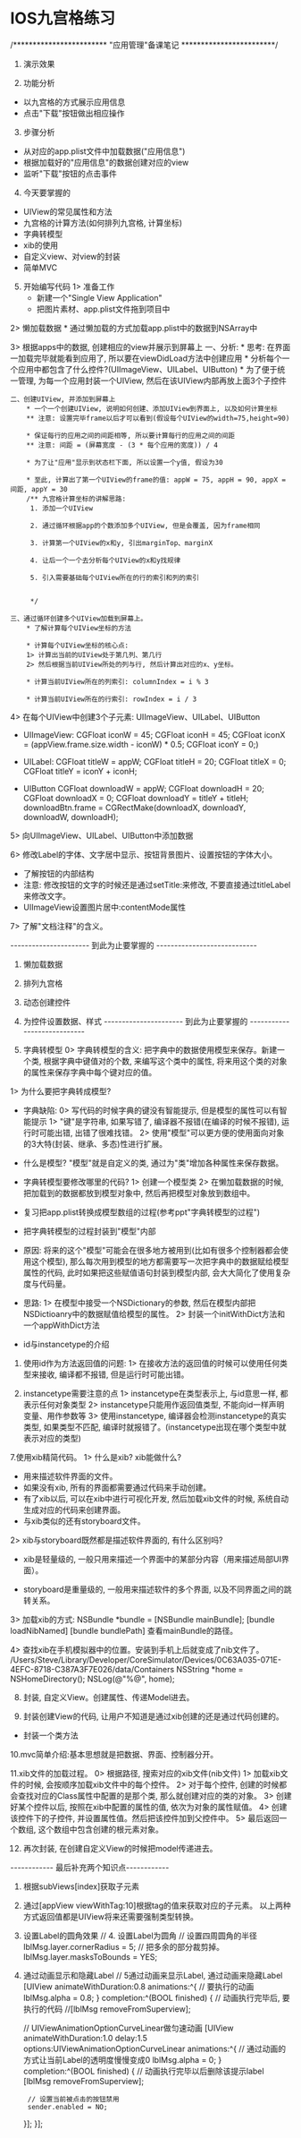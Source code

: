 # IOS九宫格练习

/************************ "应用管理"备课笔记 ************************/
1. 演示效果

2. 功能分析
* 以九宫格的方式展示应用信息
* 点击"下载"按钮做出相应操作


3. 步骤分析
* 从对应的app.plist文件中加载数据("应用信息")
* 根据加载好的"应用信息"的数据创建对应的view
* 监听"下载"按钮的点击事件


4. 今天要掌握的
* UIView的常见属性和方法
* 九宫格的计算方法(如何排列九宫格, 计算坐标)
* 字典转模型
* xib的使用
* 自定义view、对view的封装
* 简单MVC


5. 开始编写代码
1> 准备工作
    * 新建一个"Single View Application"
    * 把图片素材、app.plist文件拖到项目中

2> 懒加载数据
    * 通过懒加载的方式加载app.plist中的数据到NSArray中

3> 根据apps中的数据, 创建相应的view并展示到屏幕上
    一、分析:
        * 思考: 在界面一加载完毕就能看到应用了, 所以要在viewDidLoad方法中创建应用
        * 分析每个一个应用中都包含了什么控件?(UIImageView、UILabel、UIButton)
        * 为了便于统一管理, 为每一个应用封装一个UIView, 然后在该UIView内部再放上面3个子控件
       

    二、创建UIView, 并添加到屏幕上
        * 一个一个创建UIView, 说明如何创建、添加UIView到界面上, 以及如何计算坐标
        ** 注意: 设置完毕frame以后才可以看到(假设每个UIView的width=75,height=90)

        * 保证每行的应用之间的间距相等, 所以要计算每行的应用之间的间距
        ** 注意: 间距 = (屏幕宽度 - (3 * 每个应用的宽度)) / 4

        * 为了让"应用"显示到状态栏下面, 所以设置一个y值, 假设为30

        * 至此, 计算出了第一个UIView的frame的值: appW = 75, appH = 90, appX = 间距, appY = 30
        /** 九宫格计算坐标的讲解思路:
         1. 添加一个UIView
         
         2. 通过循环根据app的个数添加多个UIView, 但是会覆盖, 因为frame相同
         
         3. 计算第一个UIView的x和y, 引出marginTop、marginX
         
         4. 让后一个一个去分析每个UIView的x和y找规律
         
         5. 引入需要基础每个UIView所在的行的索引和列的索引
         
         
         */

    三、通过循环创建多个UIView加载到屏幕上。
        * 了解计算每个UIView坐标的方法

        * 计算每个UIView坐标的核心点:
        1> 计算出当前的UIView处于第几列、第几行
        2> 然后根据当前UIView所处的列与行, 然后计算出对应的x、y坐标。

        * 计算当前UIView所在的列索引: columnIndex = i % 3

        * 计算当前UIView所在的行索引: rowIndex = i / 3

4> 在每个UIView中创建3个子元素: UIImageView、UILabel、UIButton
* UIImageView:
    CGFloat iconW = 45;
    CGFloat iconH = 45;
    CGFloat iconX = (appView.frame.size.width - iconW) * 0.5;
    CGFloat iconY = 0;)

* UILabel:
    CGFloat titleW = appW;
    CGFloat titleH = 20;
    CGFloat titleX = 0;
    CGFloat titleY = iconY + iconH;

* UIButton
    CGFloat downloadW = appW;
    CGFloat downloadH = 20;
    CGFloat downloadX = 0;
    CGFloat downloadY = titleY + titleH;
    downloadBtn.frame = CGRectMake(downloadX, downloadY, downloadW, downloadH);


5> 向UIImageView、UILabel、UIButton中添加数据

6> 修改Label的字体、文字居中显示、按钮背景图片、设置按钮的字体大小。
* 了解按钮的内部结构
* 注意: 修改按钮的文字的时候还是通过setTitle:来修改, 不要直接通过titleLabel来修改文字。
* UIImageView设置图片居中:contentMode属性


7> 了解"文档注释"的含义。

---------------------- 到此为止要掌握的 ----------------------------
1. 懒加载数据
2. 排列九宫格
3. 动态创建控件
4. 为控件设置数据、样式
---------------------- 到此为止要掌握的 ----------------------------



6. 字典转模型
0> 字典转模型的含义: 把字典中的数据使用模型来保存。新建一个类, 根据字典中键值对的个数, 来编写这个类中的属性, 将来用这个类的对象的属性来保存字典中每个键对应的值。

1> 为什么要把字典转成模型?
* 字典缺陷:
0> 写代码的时候字典的键没有智能提示, 但是模型的属性可以有智能提示
1> "键"是字符串, 如果写错了, 编译器不报错(在编译的时候不报错), 运行时可能出错, 出错了很难找错。
2> 使用"模型"可以更方便的使用面向对象的3大特(封装、继承、多态)性进行扩展。

* 什么是模型? "模型"就是自定义的类, 通过为"类"增加各种属性来保存数据。

* 字典转模型要修改哪里的代码?
1> 创建一个模型类
2> 在懒加载数据的时候, 把加载到的数据都放到模型对象中, 然后再把模型对象放到数组中。


* 复习把app.plist转换成模型数组的过程(参考ppt"字典转模型的过程")



* 把字典转模型的过程封装到"模型"内部
* 原因: 将来的这个"模型"可能会在很多地方被用到(比如有很多个控制器都会使用这个模型), 那么每次用到模型的地方都需要写一次把字典中的数据赋给模型属性的代码, 此时如果把这些赋值语句封装到模型内部, 会大大简化了使用复杂度与代码量。
* 思路:
1> 在模型中接受一个NSDictionary的参数, 然后在模型内部把NSDictioanry中的数据赋值给模型的属性。
2> 封装一个initWithDict方法和一个appWithDict方法


* id与instancetype的介绍
1. 使用id作为方法返回值的问题:
1> 在接收方法的返回值的时候可以使用任何类型来接收, 编译都不报错, 但是运行时可能出错。

2. instancetype需要注意的点
1> instancetype在类型表示上, 与id意思一样, 都表示任何对象类型
2> instancetype只能用作返回值类型, 不能向id一样声明变量、用作参数等
3> 使用instancetype, 编译器会检测instancetype的真实类型, 如果类型不匹配, 编译时就报错了。(instancetype出现在哪个类型中就表示对应的类型)



7.使用xib精简代码。
1> 什么是xib? xib能做什么?
* 用来描述软件界面的文件。
* 如果没有xib, 所有的界面都需要通过代码来手动创建。
* 有了xib以后, 可以在xib中进行可视化开发, 然后加载xib文件的时候, 系统自动生成对应的代码来创建界面。
* 与xib类似的还有storyboard文件。

2> xib与storyboard既然都是描述软件界面的, 有什么区别吗?
* xib是轻量级的, 一般只用来描述一个界面中的某部分内容（用来描述局部UI界面）。

* storyboard是重量级的, 一般用来描述软件的多个界面, 以及不同界面之间的跳转关系。


3> 加载xib的方式:
NSBundle *bundle = [NSBundle mainBundle];
[bundle loadNibNamed]
[bundle bundlePath] 查看mainBundle的路径。

4> 查找xib在手机模拟器中的位置。安装到手机上后就变成了nib文件了。
/Users/Steve/Library/Developer/CoreSimulator/Devices/0C63A035-071E-4EFC-8718-C387A3F7E026/data/Containers
NSString *home = NSHomeDirectory();
NSLog(@"%@", home);



8. 封装, 自定义View。创建属性、传递Model进去。


9. 封装创建View的代码, 让用户不知道是通过xib创建的还是通过代码创建的。
* 封装一个类方法



10.mvc简单介绍:基本思想就是把数据、界面、控制器分开。


11.xib文件的加载过程。
0> 根据路径, 搜索对应的xib文件(nib文件)
1> 加载xib文件的时候, 会按顺序加载xib文件中的每个控件。
2> 对于每个控件, 创建的时候都会查找对应的Class属性中配置的是那个类, 那么就创建对应的类的对象。
3> 创建好某个控件以后, 按照在xib中配置的属性的值, 依次为对象的属性赋值。
4> 创建该控件下的子控件, 并设置属性值。然后把该控件加到父控件中。
5> 最后返回一个数组, 这个数组中包含创建的根元素对象。




12. 再次封装, 在创建自定义View的时候把model传递进去。







------------ 最后补充两个知识点------------
1. 根据subViews[index]获取子元素
2. 通过[appView viewWithTag:10]根据tag的值来获取对应的子元素。
以上两种方式返回值都是UIView将来还需要强制类型转换。



3. 设置Label的圆角效果
// 4. 设置Label为圆角
// 设置四周圆角的半径
lblMsg.layer.cornerRadius = 5;
// 把多余的部分裁剪掉。
lblMsg.layer.masksToBounds = YES;




4. 通过动画显示和隐藏Label
// 5通过动画来显示Label, 通过动画来隐藏Label
[UIView animateWithDuration:0.8 animations:^{
    // 要执行的动画
    lblMsg.alpha = 0.8;
} completion:^(BOOL finished) {
    // 动画执行完毕后, 要执行的代码
    //[lblMsg removeFromSuperview];
    
    // UIViewAnimationOptionCurveLinear做匀速动画
    [UIView animateWithDuration:1.0 delay:1.5 options:UIViewAnimationOptionCurveLinear animations:^{
        // 通过动画的方式让当前Label的透明度慢慢变成0
        lblMsg.alpha = 0;
    } completion:^(BOOL finished) {
        // 动画执行完毕以后删除该提示label
        [lblMsg removeFromSuperview];
        
        // 设置当前被点击的按钮禁用
        sender.enabled = NO;
    }];
}];





















